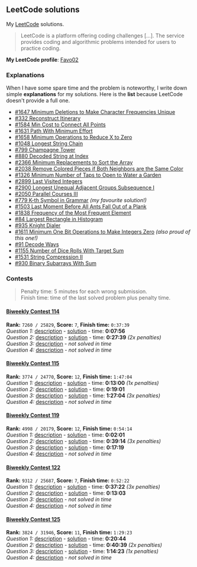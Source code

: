 ## LeetCode solutions

My [LeetCode](https://leetcode.com/problemset/all/) solutions.

> LeetCode is a platform offering coding challenges [...]. The service provides coding and algorithmic problems intended for users to practice coding.

**My LeetCode profile**: [Favo02](https://leetcode.com/Favo02/)

### Explanations

When I have some spare time and the problem is noteworthy, I write down simple **explanations** for my solutions. Here is the **list** because LeetCode doesn't provide a full one.

- [#1647 Minimum Deletions to Make Character Frequencies Unique](https://leetcode.com/problems/minimum-deletions-to-make-character-frequencies-unique/solutions/4034903/python-1647-solution-169-ms-70-45-15-mb-15-91/)
- [#332 Reconstruct Itinerary](https://leetcode.com/problems/reconstruct-itinerary/solutions/4045578/python3-332-solution-80-ms-89-82-17-mb-44-43/)
- [#1584 Min Cost to Connect All Points](https://leetcode.com/problems/min-cost-to-connect-all-points/solutions/4047087/python3-1584-solution-642-ms-96-86-17-mb-96-12/)
- [#1631 Path With Minimum Effort](https://leetcode.com/problems/path-with-minimum-effort/solutions/4053126/python3-1631-solution-796-ms-43-26-19-mb-41-14/)
- [#1658 Minimum Operations to Reduce X to Zero](https://leetcode.com/problems/minimum-operations-to-reduce-x-to-zero/solutions/4078314/python3-1658-solution-1999-ms-5-00-30-mb-28-76/)
- [#1048 Longest String Chain](https://leetcode.com/problems/longest-string-chain/solutions/4080416/python3-1048-solution-1018-ms-31-21-17-mb-77-76/)
- [#799 Champagne Tower](https://leetcode.com/problems/champagne-tower/solutions/4085231/python3-799-solution-69-ms-97-66-16-mb-90-79/)
- [#880 Decoded String at Index](https://leetcode.com/problems/decoded-string-at-index/solutions/4105170/python3-880-solution-34-ms-76-81-16-mb-92-66/)
- [#2366 Minimum Replacements to Sort the Array](https://leetcode.com/problems/minimum-replacements-to-sort-the-array/solutions/4116578/python3-2366-solution-502-ms-22-97-28-mb-75-13/)
- [#2038 Remove Colored Pieces if Both Neighbors are the Same Color](https://leetcode.com/problems/remove-colored-pieces-if-both-neighbors-are-the-same-color/solutions/4120446/python3-2038-solution-196-ms-62-83-17-mb-65-73/)
- [#1326 Minimum Number of Taps to Open to Water a Garden](https://leetcode.com/problems/minimum-number-of-taps-to-open-to-water-a-garden/solutions/4130908/python3-1326-solution-122-ms-74-71-18-mb-21-84/)
- [#2899 Last Visited Integers](https://leetcode.com/problems/last-visited-integers/solutions/4168327/python3-2899-solution-52-ms-16-mb/)
- [#2900 Longest Unequal Adjacent Groups Subsequence I](https://leetcode.com/problems/longest-unequal-adjacent-groups-subsequence-i/solutions/4168375/python3-2900-solution-58-ms-16-mb/)
- [#2050 Parallel Courses III](https://leetcode.com/problems/parallel-courses-iii/solutions/4181923/python3-2050-solution-1414-ms-80-59-85-mb-19-12/)
- [#779 K-th Symbol in Grammar](https://leetcode.com/problems/k-th-symbol-in-grammar/solutions/4208833/python3-779-solution-29-ms-95-37-16-mb-97-30/) _(my favourite solution!)_
- [#1503 Last Moment Before All Ants Fall Out of a Plank](https://leetcode.com/problems/last-moment-before-all-ants-fall-out-of-a-plank/solutions/4249939/python3-1503-solution-137-ms-97-16-17-mb-89-36/)
- [#1838 Frequency of the Most Frequent Element](https://leetcode.com/problems/frequency-of-the-most-frequent-element/solutions/4303121/python3-1838-solution-1117-ms-84-58-30-mb-97-21/)
- [#84 Largest Rectangle in Histogram](https://leetcode.com/problems/largest-rectangle-in-histogram/solutions/4333393/python3-84-solution-951-ms-6-95-29-mb-89-17/)
- [#935 Knight Dialer](https://leetcode.com/problems/knight-dialer/solutions/4335726/python3-935-solution-570-ms-82-81-16-mb-81-60/)
- [#1611 Minimum One Bit Operations to Make Integers Zero](https://leetcode.com/problems/minimum-one-bit-operations-to-make-integers-zero/solutions/4348108/python3-1611-solution-29-ms-98-75-16-mb-26-88/) _(also proud of this one!)_
- [#91 Decode Ways](https://leetcode.com/problems/decode-ways/solutions/4458511/python3-91-solution-25-ms-99-49-18-mb-5-04/)
- [#1155 Number of Dice Rolls With Target Sum](https://leetcode.com/problems/number-of-dice-rolls-with-target-sum/solutions/4463077/python3-1155-solution-117-ms-92-87-18-mb-46-29/)
- [#1531 String Compression II](https://leetcode.com/problems/string-compression-ii/solutions/4472300/python3-1531-solution-1338-ms-95-00-28-mb-91-00/)
- [#930 Binary Subarrays With Sum](https://leetcode.com/problems/binary-subarrays-with-sum/solutions/4875199/python3-930-solution-217-ms-74-94-17-79-mb-77-40/)

### Contests

> Penalty time: 5 minutes for each wrong submission.\
> Finish time: time of the last solved problem plus penalty time.

#### [Biweekly Contest 114](https://leetcode.com/contest/biweekly-contest-114/)

**Rank:** `7260 / 25829`, **Score:** `7`, **Finish time:** `0:37:39`\
_Question 1:_ [description](https://leetcode.com/problems/minimum-operations-to-collect-elements/) - [solution](./solved/2869.MinimumOperationsToCollectElements.py) - time: **0:07:56**\
_Question 2:_ [description](https://leetcode.com/problems/minimum-number-of-operations-to-make-array-empty/) - [solution](./solved/2870.MinimumNumberOfOperationsToMakeArrayEmpty.py) - time: **0:27:39** _(2x penalties)_\
_Question 3:_ [description](https://leetcode.com/problems/split-array-into-maximum-number-of-subarrays/) - _not solved in time_\
_Question 4:_ [description](https://leetcode.com/problems/maximum-number-of-k-divisible-components/) - _not solved in time_

#### [Biweekly Contest 115](https://leetcode.com/contest/biweekly-contest-115/)

**Rank:** `3774 / 24770`, **Score:** `12`, **Finish time:** `1:47:04`\
_Question 1:_ [description](https://leetcode.com/problems/last-visited-integers/) - [solution](./solved/2899.LastVisitedIntegers.py) - time: **0:13:00** _(1x penalties)_\
_Question 2:_ [description](https://leetcode.com/problems/longest-unequal-adjacent-groups-subsequence-i/) - [solution](./solved/2900.LongestUnequalAdjacentGroupsSubsequenceI.py) - time: **0:19:01**\
_Question 3:_ [description](https://leetcode.com/problems/longest-unequal-adjacent-groups-subsequence-ii/) - [solution](./solved/2901.LongestUnequalAdjacentGroupsSubsequenceII.cpp) - time: **1:27:04** _(3x penalties)_\
_Question 4:_ [description](https://leetcode.com/problems/count-of-sub-multisets-with-bounded-sum/) - _not solved in time_

#### [Biweekly Contest 119](https://leetcode.com/contest/biweekly-contest-119/)

**Rank:** `4998 / 20179`, **Score:** `12`, **Finish time:** `0:54:14`\
_Question 1:_ [description](https://leetcode.com/problems/find-common-elements-between-two-arrays/) - [solution](./solved/2956.FindCommonElementsBetweenTwoArrays.py) - time: **0:02:01**\
_Question 2:_ [description](https://leetcode.com/problems/remove-adjacent-almost-equal-characters/) - [solution](./solved/2957.RemoveAdjacentAlmost-EqualCharacters.py) - time: **0:39:14** _(3x penalties)_\
_Question 3:_ [description](https://leetcode.com/problems/length-of-longest-subarray-with-at-most-k-frequency/) - [solution](./solved/2958.LengthOfLongestSubarrayWithAtMostKFrequency.py) - time: **0:17:19**\
_Question 4:_ [description](https://leetcode.com/problems/number-of-possible-sets-of-closing-branches/) - _not solved in time_

#### [Biweekly Contest 122](https://leetcode.com/contest/biweekly-contest-122/)

**Rank:** `9312 / 25687`, **Score:** `7`, **Finish time:** `0:52:22`\
_Question 1:_ [description](https://leetcode.com/problems/divide-an-array-into-subarrays-with-minimum-cost-i/) - [solution](./solved/3010.DivideAnArrayIntoSubarraysWithMinimumCostI.py) - time: **0:37:22** _(3x penalties)_\
_Question 2:_ [description](https://leetcode.com/problems/find-if-array-can-be-sorted/) - [solution](./solved/3011.FindIfArrayCanBeSorted.py) - time: **0:13:03**\
_Question 3:_ [description](https://leetcode.com/problems/minimize-length-of-array-using-operations/) - _not solved in time_\
_Question 4:_ [description](https://leetcode.com/problems/divide-an-array-into-subarrays-with-minimum-cost-ii/) - _not solved in time_

#### [Biweekly Contest 125](https://leetcode.com/contest/biweekly-contest-125/)

**Rank:** `3824 / 31946`, **Score:** `11`, **Finish time:** `1:29:23`\
_Question 1:_ [description](https://leetcode.com/problems/minimum-operations-to-exceed-threshold-value-i/) - [solution](./solved/3065.MinimumOperationsToExceedThresholdValueI.py) - time: **0:20:44**\
_Question 2:_ [description](https://leetcode.com/problems/minimum-operations-to-exceed-threshold-value-ii/) - [solution](./solved/3066.MinimumOperationsToExceedThresholdValueII.py) - time: **0:40:39** _(2x penalties)_\
_Question 3:_ [description](https://leetcode.com/problems/count-pairs-of-connectable-servers-in-a-weighted-tree-network/) - [solution](./solved/3067.CountPairsOfConnectableServersInAWeightedTreeNetwork.py) - time: **1:14:23** _(1x penalties)_\
_Question 4:_ [description](https://leetcode.com/problems/find-the-maximum-sum-of-node-values/) - _not solved in time_
